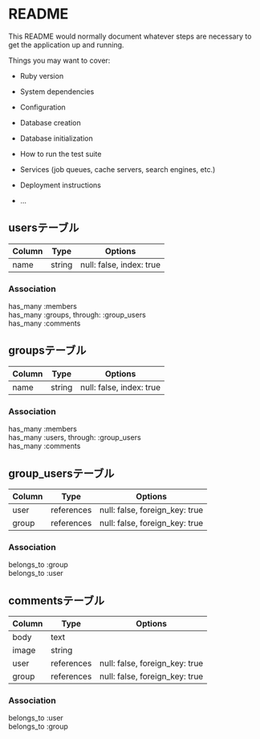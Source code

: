 # README

This README would normally document whatever steps are necessary to get the
application up and running.

Things you may want to cover:

* Ruby version

* System dependencies

* Configuration

* Database creation

* Database initialization

* How to run the test suite

* Services (job queues, cache servers, search engines, etc.)

* Deployment instructions

* ...

## usersテーブル

|Column|Type|Options|
|------|----|-------|
|name|string|null: false, index: true|

### Association
has_many :members<br>
has_many :groups, through: :group_users<br>
has_many :comments


## groupsテーブル

|Column|Type|Options|
|------|----|-------|
|name|string|null: false, index: true|

### Association
has_many :members<br>
has_many :users, through: :group_users<br>
has_many :comments


## group_usersテーブル

|Column|Type|Options|
|------|----|-------|
|user|references|null: false, foreign_key: true|
|group|references|null: false, foreign_key: true|

### Association
belongs_to :group<br>
belongs_to :user


## commentsテーブル

|Column|Type|Options|
|------|----|-------|
|body|text| |
|image|string| |
|user|references|null: false, foreign_key: true|
|group|references|null: false, foreign_key: true|

### Association
belongs_to :user<br>
belongs_to :group



